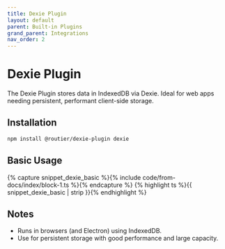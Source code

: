 ```yaml
---
title: Dexie Plugin
layout: default
parent: Built-in Plugins
grand_parent: Integrations
nav_order: 2
---
```


# Dexie Plugin

The Dexie Plugin stores data in IndexedDB via Dexie. Ideal for web apps needing persistent, performant client-side storage.

## Installation

```bash
npm install @routier/dexie-plugin dexie
```

## Basic Usage

{% capture snippet_dexie_basic %}{% include code/from-docs/index/block-1.ts %}{% endcapture %}
{% highlight ts %}{{ snippet_dexie_basic | strip }}{% endhighlight %}

## Notes

- Runs in browsers (and Electron) using IndexedDB.
- Use for persistent storage with good performance and large capacity.
